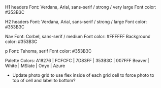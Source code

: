 H1 headers
Font: Verdana, Arial, sans-serif / strong / very large
Font color: #353B3C

H2 headers
Font: Verdana, Arial, sans-serif / strong / large
Font color: #353B3C

Nav
Font: Corbel, sans-serif / medium
Font color: #FFFFFF
Background color: #353B3C

p
Font: Tahoma, serif
Font color: #353B3C


Palette Colors:
A18276 | FCFCFC | 7D83FF | 353B3C | 007FFF
Beaver | White  | MSlate | Onyx   | Azure


* Update photo grid to use flex inside of each grid cell to force photo to top
of cell and label to bottom?
